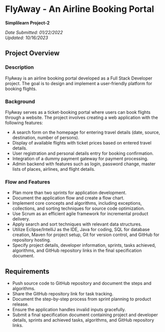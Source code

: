 # FlyAway - An Airline Booking Portal

**Simplilearn Project-2**

*Date Submitted: 01/22/2022*  
*Updated: 10/16/2023*

## Project Overview

### Description

FlyAway is an airline booking portal developed as a Full Stack Developer project. The goal is to design and implement a user-friendly platform for booking flights.

### Background

FlyAway serves as a ticket-booking portal where users can book flights through a website. The project involves creating a web application with the following features:

- A search form on the homepage for entering travel details (date, source, destination, number of persons).
- Display of available flights with ticket prices based on entered travel details.
- User registration and personal details entry for booking confirmation.
- Integration of a dummy payment gateway for payment processing.
- Admin backend with features such as login, password change, master lists of places, airlines, and flight details.

### Flow and Features

- Plan more than two sprints for application development.
- Document the application flow and create a flow chart.
- Implement core concepts and algorithms, including exceptions, collections, and sorting techniques for source code optimization.
- Use Scrum as an efficient agile framework for incremental product delivery.
- Apply search and sort techniques with relevant data structures.
- Utilize Eclipse/IntelliJ as the IDE, Java for coding, SQL for database creation, Maven for project setup, Git for version control, and GitHub for repository hosting.
- Specify project details, developer information, sprints, tasks achieved, algorithms, and GitHub repository links in the final specification document.

## Requirements

- Push source code to GitHub repository and document the steps and algorithms.
- Share the GitHub repository link for task tracking.
- Document the step-by-step process from sprint planning to product release.
- Ensure the application handles invalid inputs gracefully.
- Submit a final specification document containing project and developer details, sprints and achieved tasks, algorithms, and GitHub repository links.

